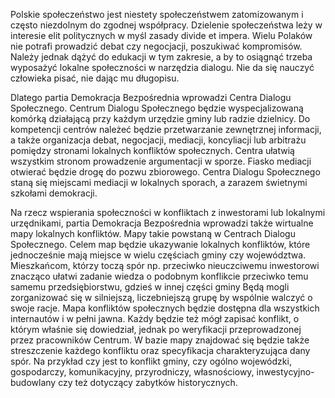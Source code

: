 Polskie społeczeństwo jest niestety społeczeństwem zatomizowanym i często niezdolnym do zgodnej współpracy. Dzielenie społeczeństwa leży w interesie elit politycznych w myśl zasady divide et impera. Wielu Polaków nie potrafi prowadzić debat czy negocjacji, poszukiwać kompromisów. Należy jednak dążyć do edukacji w tym zakresie, a by to osiągnąć trzeba wyposażyć lokalne społeczności w narzędzia dialogu. Nie da się nauczyć człowieka pisać, nie dając mu długopisu.

Dlatego partia Demokracja Bezpośrednia wprowadzi Centra Dialogu Społecznego. Centrum Dialogu Społecznego będzie wyspecjalizowaną komórką działającą przy każdym urzędzie gminy lub radzie dzielnicy. Do kompetencji centrów należeć będzie przetwarzanie zewnętrznej informacji, a także organizacja debat, negocjacji, mediacji, koncyliacji lub arbitrażu pomiędzy stronami lokalnych konfliktów społecznych. Centra ułatwią wszystkim stronom prowadzenie argumentacji w sporze. Fiasko mediacji otwierać będzie drogę do pozwu zbiorowego. Centra Dialogu Społecznego staną się miejscami mediacji w lokalnych sporach, a zarazem świetnymi szkołami demokracji.

Na rzecz wspierania społeczności w konfliktach z inwestorami lub lokalnymi urzędnikami, partia Demokracja Bezpośrednia wprowadzi także wirtualne mapy lokalnych konfliktów. Mapy takie powstaną w Centrach Dialogu Społecznego. Celem map będzie ukazywanie lokalnych konfliktów, które jednocześnie mają miejsce w wielu częściach gminy czy województwa. Mieszkańcom, którzy toczą spór np. przeciwko nieuczciwemu inwestorowi znacząco ułatwi zadanie wiedza o podobnym konflikcie przeciwko temu samemu przedsiębiorstwu, gdzieś w innej części gminy Będą mogli zorganizować się w silniejszą, liczebniejszą grupę by wspólnie walczyć o swoje racje. Mapa konfliktów społecznych będzie dostępna dla wszystkich internautów i w pełni jawna. Każdy będzie też mógł zapisać konflikt, o którym właśnie się dowiedział, jednak po weryfikacji przeprowadzonej przez pracowników Centrum. W bazie mapy znajdować się będzie także streszczenie każdego konfliktu oraz specyfikacja charakteryzująca dany spór. Na przykład czy jest to konflikt gminy, czy ogólno wojewódzki, gospodarczy, komunikacyjny, przyrodniczy, własnościowy, inwestycyjno-budowlany czy też dotyczący zabytków historycznych.